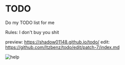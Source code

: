 # TODO
Do my TODO list for me 

Rules:
I don't buy you shit

preview: https://shadow01148.github.io/todo/
edit: https://github.com/Itzbenz/todo/edit/patch-7/index.md

![help](https://user-images.githubusercontent.com/76457846/134768593-e0221839-ab3c-4eb0-8cf1-93829fd941ba.png)
